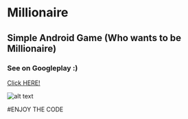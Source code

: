 # Millionaire
## Simple Android Game (Who wants to be Millionaire)

### See on Googleplay :)
[Click HERE!](https://play.google.com/store/apps/details?id=com.milyoner.akademi.bilisim.milyoner
)

![alt text](https://image.ibb.co/jZ08C7/milyoner_coverr_ing.png "preview")

#ENJOY THE CODE

